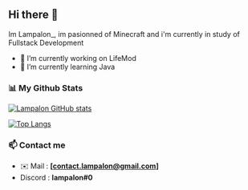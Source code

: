 ## Hi there 👋

Im Lampalon_, im pasionned of Minecraft and i'm currently in study of Fullstack Development

- 🔭 I’m currently working on LifeMod
- 🌱 I’m currently learning Java

### 📊 My Github Stats

[![Lampalon GitHub stats](https://github-readme-stats.vercel.app/api?username=Lampalon142&show_icons=true&theme=tokyonight)](https://github.com/anuraghazra/github-readme-stats)

[![Top Langs](https://github-readme-stats.vercel.app/api/top-langs/?username=Lampalon142&layout=compact&theme=tokyonight)](https://github.com/anuraghazra/github-readme-stats)

### 📫 Contact me

- ✉️ Mail : **[contact.lampalon@gmail.com]**
- Discord : **lampalon#0**
